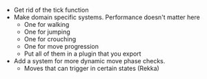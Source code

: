 - Get rid of the tick function
- Make domain specific systems. Performance doesn't matter here
	- One for walking
	- One for jumping
	- One for crouching
	- One for move progression
	- Put all of them in a plugin that you export
- Add a system for more dynamic move phase checks.
	- Moves that can trigger in certain states (Rekka)